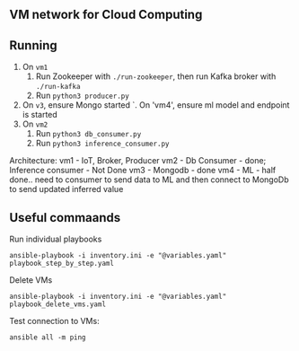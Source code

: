 ## VM network for Cloud Computing

## Running

1. On `vm1`
	1. Run Zookeeper with `./run-zookeeper`, then run Kafka broker with `./run-kafka`
	1. Run `python3 producer.py`
1. On `v3`, ensure Mongo started
`. On 'vm4', ensure ml model and endpoint is started
1. On `vm2`
	1. Run `python3 db_consumer.py`
	1. Run `python3 inference_consumer.py`

Architecture:
vm1 - IoT, Broker, Producer
vm2 - Db Consumer - done; Inference consumer - Not Done
vm3 - Mongodb - done
vm4 - ML - half done.. need to consumer to send data to ML and then connect to MongoDb to send updated inferred value


## Useful commaands

Run individual playbooks
```
ansible-playbook -i inventory.ini -e "@variables.yaml" playbook_step_by_step.yaml
```

Delete VMs
```
ansible-playbook -i inventory.ini -e "@variables.yaml" playbook_delete_vms.yaml
```

Test connection to VMs:
```
ansible all -m ping
```